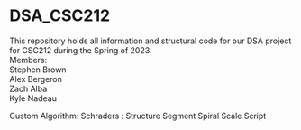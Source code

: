 # DSA_CSC212
This repository holds all information and structural code for our DSA project for CSC212 during the Spring of 2023. <br>
Members:<br>
Stephen Brown<br>
Alex Bergeron<br>
Zach Alba<br>
Kyle Nadeau

Custom Algorithm:
Schraders :
Structure
Segment
Spiral
Scale
Script

